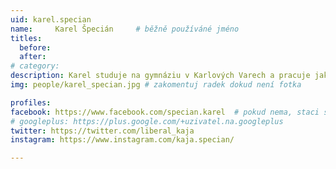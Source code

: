 ```yaml
---
uid: karel.specian
name:     Karel Špecián  	# běžně používáné jméno
titles:
  before: 
  after: 
# category:
description: Karel studuje na gymnáziu v Karlových Varech a pracuje jako mediální spojka pro Piráty v Karlovarském kraji. Sám se považuje za aktivního studenta - v současné době předsedá Krajskému parlamentu dětí a mládeže. Mezi jeho koníčky patří politický marketing, účast na všemožných politických simulacích i politika jako taková. Od ledna 2021 je také členem Komise pro přeshraniční spolupráci Rady Karlovarského kraje, což z něj dělá nejmladšího člena krajské komise v ČR. 
img: people/karel_specian.jpg # zakomentuj radek dokud není fotka

profiles:
facebook: https://www.facebook.com/specian.karel  # pokud nema, staci smazat tuto radku
# googleplus: https://plus.google.com/+uzivatel.na.googleplus
twitter: https://twitter.com/liberal_kaja
instagram: https://www.instagram.com/kaja.specian/

---
```

